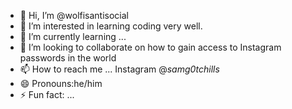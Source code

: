 - 👋 Hi, I’m @wolfisantisocial
- 👀 I’m interested in learning coding very well.
- 🌱 I’m currently learning ...
- 💞️ I’m looking to collaborate on how to gain access to Instagram passwords in the world 
- 📫 How to reach me ... Instagram @_samg0tchills_
- 😄 Pronouns:he/him
- ⚡ Fun fact: ...

<!---
wolfisantisocial/wolfisantisocial is a ✨ special ✨ repository because its `README.md` (this file) appears on your GitHub profile.
You can click the Preview link to take a look at your changes.
--->
